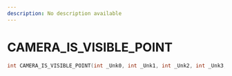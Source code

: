 ```yaml
---
description: No description available 
---
```


# CAMERA_IS_VISIBLE_POINT

```cpp
int CAMERA_IS_VISIBLE_POINT(int _Unk0, int _Unk1, int _Unk2, int _Unk3, int _Unk4, int _Unk5, int _Unk6, int _Unk7, int _Unk8);
```